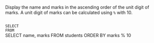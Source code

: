 Display the name and marks in the ascending order of the unit digit of marks.
A unit digit of marks can be calculated using `%` with 10.

<Editor lang="sql" dbName="students1.db" type="exercise">
<code>
SELECT
FROM
</code>

<solution>
SELECT name, marks
FROM students
ORDER BY marks % 10
</solution>
</Editor>